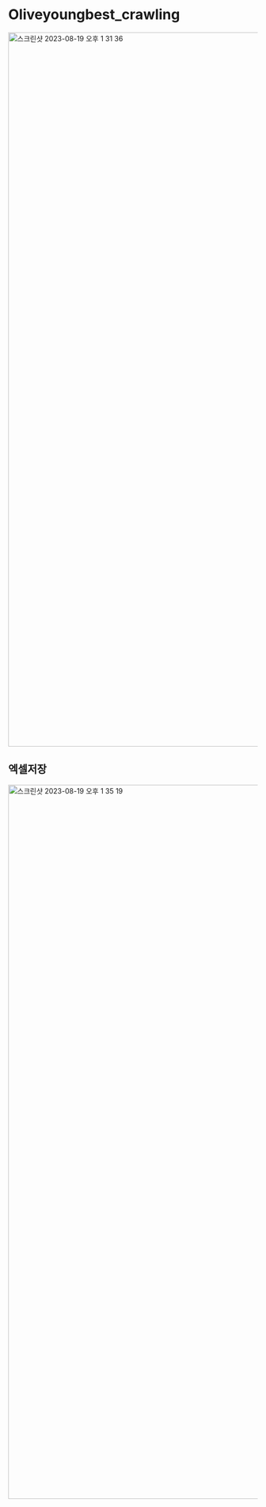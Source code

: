 # Oliveyoungbest_crawling

<img width="1440" alt="스크린샷 2023-08-19 오후 1 31 36" src="https://github.com/purin96/Oliveyoungbest_crawling/assets/121744538/2457a5d8-8087-44eb-b8f1-ef8f166621a8">

## 엑셀저장
<img width="1440" alt="스크린샷 2023-08-19 오후 1 35 19" src="https://github.com/purin96/Oliveyoungbest_crawling/assets/121744538/6bc20f46-b683-4d7e-8cd8-3971b7658be8">
